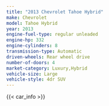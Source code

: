 ```yaml
---
title: "2013 Chevrolet Tahoe Hybrid"
make: Chevrolet
model: Tahoe Hybrid
year: 2013
engine-fuel-type: regular unleaded
engine-hp: 332
engine-cylinders: 8
transmission-type: Automatic
driven-wheels: Rear wheel drive
number-of-doors: 4
market-category: Luxury,Hybrid
vehicle-size: Large
vehicle-style: 4dr SUV
---
```


{{< car_info >}}
